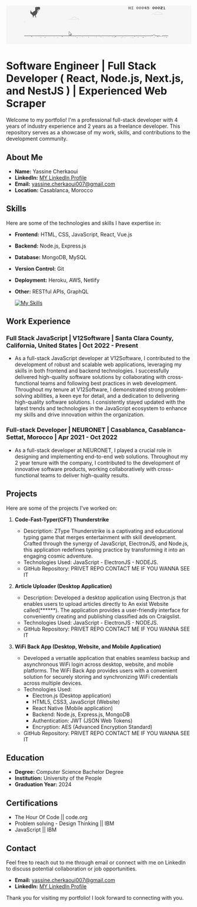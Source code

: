 <center><img src="./tirex.gif"/></center>

# Software Engineer | Full Stack Developer ( React, Node.js, Next.js, and NestJS ) | Experienced Web Scraper

Welcome to my portfolio! I'm a professional full-stack developer with 4 years of industry experience and 2 years as a freelance developer. This repository serves as a showcase of my work, skills, and contributions to the development community.

## About Me

- **Name:** Yassine Cherkaoui
- **LinkedIn:** [MY LinkedIn Profile](https://www.linkedin.com/in/cherkaouiya/)
- **Email:** yassine.cherkaoui007@gmail.com
- **Location:** Casablanca, Morocco

## Skills
Here are some of the technologies and skills I have expertise in:

- **Frontend:** HTML, CSS, JavaScript, React, Vue.js
- **Backend:** Node.js, Express.js
- **Database:** MongoDB, MySQL
- **Version Control:** Git
- **Deployment:** Heroku, AWS, Netlify
- **Other:** RESTful APIs, GraphQL

  [![My Skills](https://skillicons.dev/icons?i=js,html,css,vuejs,react,nodejs,vscode,postman,mysql,mongodb,electron,angular,bootstrap,express,firebase,git,github,java,laravel,nestjs,npm,nuxtjs,stackoverflow,tailwind,vite,vuetify)](https://skillicons.dev)

## Work Experience

### Full Stack JavaScript | V12Software | Santa Clara County, California, United States | Oct 2022 - Present

- As a full-stack JavaScript developer at V12Software, I contributed to the development of robust and scalable web applications, leveraging my skills in both frontend and backend technologies. I successfully delivered high-quality software solutions by collaborating with cross-functional teams and following best practices in web development.
Throughout my tenure at V12Software, I demonstrated strong problem-solving abilities, a keen eye for detail, and a dedication to delivering high-quality software solutions. I consistently stayed updated with the latest trends and technologies in the JavaScript ecosystem to enhance my skills and drive innovation within the organization.

### Full-stack Developer | NEURONET  | Casablanca, Casablanca-Settat, Morocco | Apr 2021 - Oct 2022

- As a full-stack developer at NEURONET, I played a crucial role in designing and implementing end-to-end web solutions. Throughout my 2 year tenure with the company, I contributed to the development of innovative software products, working collaboratively with cross-functional teams to deliver high-quality results.


## Projects

Here are some of the projects I've worked on:

1. **Code-Fast-Typer(CFT) Thunderstrike**
   - Description: ZType Thunderstrike is a captivating and educational typing game that merges entertainment with skill development. Crafted through the synergy of JavaScript, ElectronJS, and Node.js, this application redefines typing practice by transforming it into an engaging cosmic adventure.
   - Technologies Used: JavaScript - ElectronJS - NODEJS.
   - GitHub Repository: PRIVET REPO CONTACT ME IF YOU WANNA SEE IT

2. **Article Uploader (Desktop Application)**
   - Description: Developed a desktop application using Electron.js that enables users to upload articles directly to An exist Website called(******). The application provides a user-friendly interface for conveniently creating and publishing classified ads on Craigslist.
   - Technologies Used: JavaScript - ElectronJS - NODEJS.
   - GitHub Repository: PRIVET REPO CONTACT ME IF YOU WANNA SEE IT
3. **WiFi Back App (Desktop, Website, and Mobile Application)**
   - Developed a versatile application that enables seamless backup and asynchronous WiFi login across desktop, website, and mobile platforms. The WiFi Back App provides users with a convenient solution for securely storing and synchronizing WiFi credentials across multiple devices.
   - Technologies Used:
        - Electron.js (Desktop application)
        - HTML5, CSS3, JavaScript (Website)
        - React Native (Mobile application)
        - Backend: Node.js, Express.js, MongoDB
        - Authentication: JWT (JSON Web Tokens)
        - Encryption: AES (Advanced Encryption Standard)
   - GitHub Repository: PRIVET REPO CONTACT ME IF YOU WANNA SEE IT
 
## Education

- **Degree:** Computer Science Bachelor Degree
- **Institution:** University of the People
- **Graduation Year:** 2024

## Certifications

- The Hour Of Code || code.org
- Problem solving - Design Thinking || IBM
- JavaScript || IBM

## Contact

Feel free to reach out to me through email or connect with me on LinkedIn to discuss potential collaboration or job opportunities.

- **Email:** yassine.cherkaoui007@gmail.com
- **LinkedIn:** [MY LinkedIn Profile](https://www.linkedin.com/in/cherkaouiya/)

Thank you for visiting my portfolio! I look forward to connecting with you.
